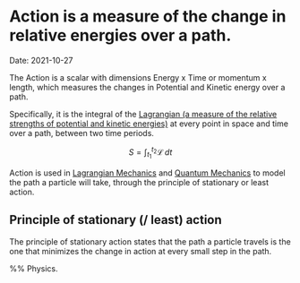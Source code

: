 # Action is a measure of the change in relative energies over a path.

Date: 2021-10-27 

The Action is a scalar with dimensions Energy x Time or momentum x length, which measures the changes in Potential and Kinetic energy over a path.

Specifically, it is the integral of the [Lagrangian (a measure of the relative strengths of potential and kinetic energies)](Lagrangian.md) at every point in space and time over a path, between two time periods. 

$$S = \int_{t_1}^{t_2} ℒ \,dt$$

Action is used in [Lagrangian Mechanics](LagrangianMechanics.md) and [Quantum Mechanics](QuantumMechanics.md) to model the path a particle will take, through the principle of stationary or least action.

## Principle of stationary (/ least) action
The principle of stationary action states that the path a particle travels is the one that minimizes the change in action at every small step in the path. 

%% Physics.